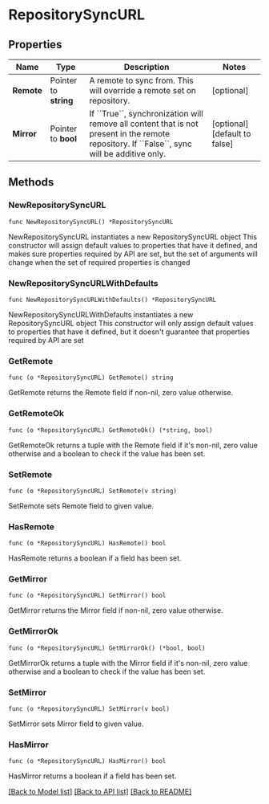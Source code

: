 # RepositorySyncURL

## Properties

Name | Type | Description | Notes
------------ | ------------- | ------------- | -------------
**Remote** | Pointer to **string** | A remote to sync from. This will override a remote set on repository. | [optional] 
**Mirror** | Pointer to **bool** | If &#x60;&#x60;True&#x60;&#x60;, synchronization will remove all content that is not present in the remote repository. If &#x60;&#x60;False&#x60;&#x60;, sync will be additive only. | [optional] [default to false]

## Methods

### NewRepositorySyncURL

`func NewRepositorySyncURL() *RepositorySyncURL`

NewRepositorySyncURL instantiates a new RepositorySyncURL object
This constructor will assign default values to properties that have it defined,
and makes sure properties required by API are set, but the set of arguments
will change when the set of required properties is changed

### NewRepositorySyncURLWithDefaults

`func NewRepositorySyncURLWithDefaults() *RepositorySyncURL`

NewRepositorySyncURLWithDefaults instantiates a new RepositorySyncURL object
This constructor will only assign default values to properties that have it defined,
but it doesn't guarantee that properties required by API are set

### GetRemote

`func (o *RepositorySyncURL) GetRemote() string`

GetRemote returns the Remote field if non-nil, zero value otherwise.

### GetRemoteOk

`func (o *RepositorySyncURL) GetRemoteOk() (*string, bool)`

GetRemoteOk returns a tuple with the Remote field if it's non-nil, zero value otherwise
and a boolean to check if the value has been set.

### SetRemote

`func (o *RepositorySyncURL) SetRemote(v string)`

SetRemote sets Remote field to given value.

### HasRemote

`func (o *RepositorySyncURL) HasRemote() bool`

HasRemote returns a boolean if a field has been set.

### GetMirror

`func (o *RepositorySyncURL) GetMirror() bool`

GetMirror returns the Mirror field if non-nil, zero value otherwise.

### GetMirrorOk

`func (o *RepositorySyncURL) GetMirrorOk() (*bool, bool)`

GetMirrorOk returns a tuple with the Mirror field if it's non-nil, zero value otherwise
and a boolean to check if the value has been set.

### SetMirror

`func (o *RepositorySyncURL) SetMirror(v bool)`

SetMirror sets Mirror field to given value.

### HasMirror

`func (o *RepositorySyncURL) HasMirror() bool`

HasMirror returns a boolean if a field has been set.


[[Back to Model list]](../README.md#documentation-for-models) [[Back to API list]](../README.md#documentation-for-api-endpoints) [[Back to README]](../README.md)


